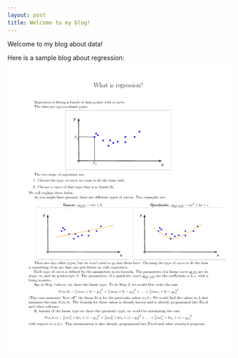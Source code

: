 ```yaml
---
layout: post
title: Welcome to my blog!
---
```


Welcome to my blog about data!

Here is a sample blog about regression:
![regression](/images/tumblr_ou4js3PTks1uog6aio1_540.png)
